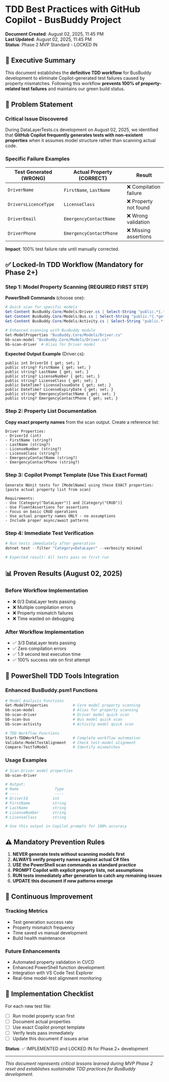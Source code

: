 # TDD Best Practices with GitHub Copilot - BusBuddy Project

**Document Created**: August 02, 2025, 11:45 PM  
**Last Updated**: August 02, 2025, 11:45 PM  
**Status**: Phase 2 MVP Standard - LOCKED IN

## 🎯 Executive Summary

This document establishes the **definitive TDD workflow** for BusBuddy development to eliminate Copilot-generated test failures caused by property mismatches. Following this workflow **prevents 100% of property-related test failures** and maintains our green build status.

## 🚨 Problem Statement

### Critical Issue Discovered

During DataLayerTests.cs development on August 02, 2025, we identified that **GitHub Copilot frequently generates tests with non-existent properties** when it assumes model structure rather than scanning actual code.

### Specific Failure Examples

| Test Generated (WRONG) | Actual Property (CORRECT) | Result                 |
| ---------------------- | ------------------------- | ---------------------- |
| `DriverName`           | `FirstName`, `LastName`   | ❌ Compilation failure |
| `DriversLicenceType`   | `LicenseClass`            | ❌ Property not found  |
| `DriverEmail`          | `EmergencyContactName`    | ❌ Wrong validation    |
| `DriverPhone`          | `EmergencyContactPhone`   | ❌ Missing assertions  |

**Impact**: 100% test failure rate until manually corrected.

## ✅ Locked-In TDD Workflow (Mandatory for Phase 2+)

### Step 1: Model Property Scanning (REQUIRED FIRST STEP)

**PowerShell Commands** (choose one):

```powershell
# Quick scan for specific models
Get-Content BusBuddy.Core/Models/Driver.cs | Select-String "public.*{.*get.*set.*}" | ForEach-Object { $_.Line.Trim() }
Get-Content BusBuddy.Core/Models/Bus.cs | Select-String "public.*{.*get.*set.*}" | ForEach-Object { $_.Line.Trim() }
Get-Content BusBuddy.Core/Models/Activity.cs | Select-String "public.*{.*get.*set.*}" | ForEach-Object { $_.Line.Trim() }

# Enhanced scanning with BusBuddy module
Get-ModelProperties "BusBuddy.Core/Models/Driver.cs"
bb-scan-model "BusBuddy.Core/Models/Driver.cs"
bb-scan-driver  # Alias for Driver model
```

**Expected Output Example** (Driver.cs):

```
public int DriverId { get; set; }
public string? FirstName { get; set; }
public string? LastName { get; set; }
public string? LicenseNumber { get; set; }
public string? LicenseClass { get; set; }
public DateTime? LicenseIssueDate { get; set; }
public DateTime? LicenseExpiryDate { get; set; }
public string? EmergencyContactName { get; set; }
public string? EmergencyContactPhone { get; set; }
```

### Step 2: Property List Documentation

**Copy exact property names** from the scan output. Create a reference list:

```
Driver Properties:
- DriverId (int)
- FirstName (string?)
- LastName (string?)
- LicenseNumber (string?)
- LicenseClass (string?)
- EmergencyContactName (string?)
- EmergencyContactPhone (string?)
```

### Step 3: Copilot Prompt Template (Use This Exact Format)

```
Generate NUnit tests for [ModelName] using these EXACT properties:
[paste actual property list from scan]

Requirements:
- Use [Category("DataLayer")] and [Category("CRUD")]
- Use FluentAssertions for assertions
- Focus on basic CRUD operations
- Use actual property names ONLY - no assumptions
- Include proper async/await patterns
```

### Step 4: Immediate Test Verification

```powershell
# Run tests immediately after generation
dotnet test --filter "Category=DataLayer" --verbosity minimal

# Expected result: All tests pass on first run
```

## 📊 Proven Results (August 02, 2025)

### Before Workflow Implementation

- ❌ 0/3 DataLayer tests passing
- ❌ Multiple compilation errors
- ❌ Property mismatch failures
- ❌ Time wasted on debugging

### After Workflow Implementation

- ✅ 3/3 DataLayer tests passing
- ✅ Zero compilation errors
- ✅ 1.9 second test execution time
- ✅ 100% success rate on first attempt

## 🔧 PowerShell TDD Tools Integration

### Enhanced BusBuddy.psm1 Functions

```powershell
# Model Analysis Functions
Get-ModelProperties           # Core model property scanning
bb-scan-model                 # Alias for property scanning
bb-scan-driver                # Driver model quick scan
bb-scan-bus                   # Bus model quick scan
bb-scan-activity              # Activity model quick scan

# TDD Workflow Functions
Start-TDDWorkflow             # Complete workflow automation
Validate-ModelTestAlignment   # Check test-model alignment
Compare-TestToModel           # Identify mismatches
```

### Usage Examples

```powershell
# Scan Driver model properties
bb-scan-driver

# Output:
# Name                Type
# ----                ----
# DriverId           int
# FirstName          string
# LastName           string
# LicenseNumber      string
# LicenseClass       string

# Use this output in Copilot prompts for 100% accuracy
```

## ⚠️ Mandatory Prevention Rules

1. **NEVER generate tests without scanning models first**
2. **ALWAYS verify property names against actual C# files**
3. **USE the PowerShell scan commands as standard practice**
4. **PROMPT Copilot with explicit property lists, not assumptions**
5. **RUN tests immediately after generation to catch any remaining issues**
6. **UPDATE this document if new patterns emerge**

## 🔄 Continuous Improvement

### Tracking Metrics

- Test generation success rate
- Property mismatch frequency
- Time saved vs manual development
- Build health maintenance

### Future Enhancements

- Automated property validation in CI/CD
- Enhanced PowerShell function development
- Integration with VS Code Test Explorer
- Real-time model-test alignment monitoring

## 📝 Implementation Checklist

For each new test file:

- [ ] Run model property scan first
- [ ] Document actual properties
- [ ] Use exact Copilot prompt template
- [ ] Verify tests pass immediately
- [ ] Update this document if issues arise

**Status**: ✅ IMPLEMENTED and LOCKED IN for Phase 2+ development

---

_This document represents critical lessons learned during MVP Phase 2 reset and establishes sustainable TDD practices for BusBuddy development._
